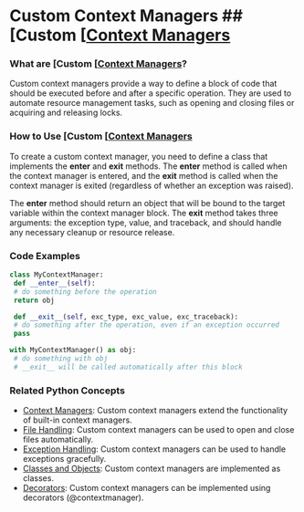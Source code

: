 # Custom Context Managers ## [Custom [[Context Managers](./../custom-[[context-managers/)

### What are [Custom [[Context Managers](./../custom-[[context-managers/)?
Custom context managers provide a way to define a block of code that should be executed before and after a specific operation. They are used to automate resource management tasks, such as opening and closing files or acquiring and releasing locks.

### How to Use [Custom [[Context Managers](./../custom-[[context-managers/)
To create a custom context manager, you need to define a class that implements the __enter__ and __exit__ methods. The __enter__ method is called when the context manager is entered, and the __exit__ method is called when the context manager is exited (regardless of whether an exception was raised).

The __enter__ method should return an object that will be bound to the target variable within the context manager block. The __exit__ method takes three arguments: the exception type, value, and traceback, and should handle any necessary cleanup or resource release.

### Code Examples
```python
class MyContextManager:
 def __enter__(self):
 # do something before the operation
 return obj

 def __exit__(self, exc_type, exc_value, exc_traceback):
 # do something after the operation, even if an exception occurred
 pass

with MyContextManager() as obj:
 # do something with obj
 # __exit__ will be called automatically after this block
```

### Related Python Concepts

- [Context Managers](./../context-managers/): Custom context managers extend the functionality of built-in context managers.
- [File Handling](./../file-handling/): Custom context managers can be used to open and close files automatically.
- [Exception Handling](./../exception-handling/): Custom context managers can be used to handle exceptions gracefully.
- [Classes and Objects](./../classes-and-objects/): Custom context managers are implemented as classes.
- [Decorators](./../decorators/): Custom context managers can be implemented using decorators (@contextmanager).